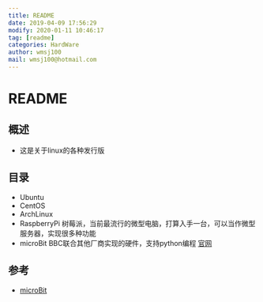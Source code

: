 ```yaml
---
title: README
date: 2019-04-09 17:56:29	
modify: 2020-01-11 10:46:17 
tag: [readme]
categories: HardWare
author: wmsj100
mail: wmsj100@hotmail.com
---
```


# README

## 概述

- 这是关于linux的各种发行版

## 目录

- Ubuntu
- CentOS
- ArchLinux
- RaspberryPi 树莓派，当前最流行的微型电脑，打算入手一台，可以当作微型服务器，实现很多种功能
- microBit	BBC联合其他厂商实现的硬件，支持python编程 [官网](https://microbit.org/zh-CN/code/)

## 参考

- [microBit](https://microbit.org/zh-CN/code/)
